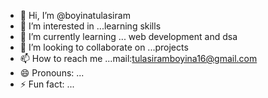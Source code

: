 - 👋 Hi, I’m @boyinatulasiram
- 👀 I’m interested in ...learning skills
- 🌱 I’m currently learning ... web development and dsa
- 💞️ I’m looking to collaborate on ...projects
- 📫 How to reach me ...mail:tulasiramboyina16@gmail.com
- 😄 Pronouns: ...
- ⚡ Fun fact: ...

<!---
boyinatulasiram/boyinatulasiram is a ✨ special ✨ repository because its `README.md` (this file) appears on your GitHub profile.
You can click the Preview link to take a look at your changes.
--->

